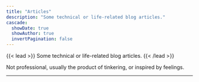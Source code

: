 ```yaml
---
title: "Articles"
description: "Some technical or life-related blog articles."
cascade:
  showDate: true
  showAuthor: true
  invertPagination: false
---
```


{{< lead >}}
Some technical or life-related blog articles.
{{< /lead >}}

Not professional, usually the product of tinkering, or inspired by feelings.

---
